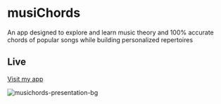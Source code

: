 # musiChords

An app designed to explore and learn music theory and 100% accurate chords of popular songs while building personalized repertoires

## Live
<a href="https://musichords.netlify.app" target="_blank">Visit my app</a>

![musichords-presentation-bg](https://github.com/user-attachments/assets/84eabab7-b1ee-4434-bfe0-e999fbb57fe2)

